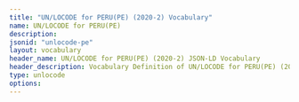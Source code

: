 ```yaml
---
title: "UN/LOCODE for PERU(PE) (2020-2) Vocabulary"
name: UN/LOCODE for PERU(PE) 
description: 
jsonid: "unlocode-pe"
layout: vocabulary
header_name: UN/LOCODE for PERU(PE) (2020-2) JSON-LD Vocabulary
header_description: Vocabulary Definition of UN/LOCODE for PERU(PE) (2020-2) semantics in HTML format. JSON-LD format is available at [unlocode-pe.jsonld](/vocabulary/unlocode-pe.jsonld)
type: unlocode
options:
---
```

